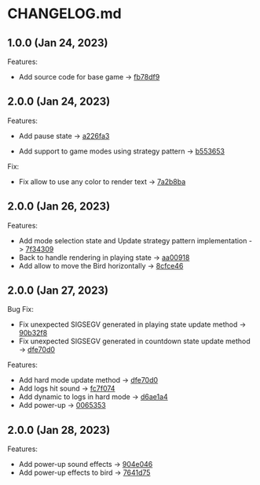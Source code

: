 # CHANGELOG.md

## 1.0.0 (Jan 24, 2023)

Features:

  - Add source code for base game -> [fb78df9](https://github.com/martinezdiego/videogame-programming-course/commit/fb78df96bf0a3a538a25527f517f62844457bc6f)

## 2.0.0 (Jan 24, 2023)

Features:

  - Add pause state -> [a226fa3](https://github.com/martinezdiego/videogame-programming-course/commit/a226fa3290dd2f0a3ce7c03133961986e6189ae1)
  
  - Add support to game modes using strategy pattern -> [b553653](https://github.com/martinezdiego/videogame-programming-course/commit/b553653c4dd83db47aac6d163d6cd1c707a99901)

Fix:

  - Fix allow to use any color to render text -> [7a2b8ba](https://github.com/martinezdiego/videogame-programming-course/commit/7a2b8baaeff63f44526288d8ea1ccaf314aa2696)

## 2.0.0 (Jan 26, 2023)

Features:

  - Add mode selection state and Update strategy pattern implementation -> [7f34309](https://github.com/martinezdiego/videogame-programming-course/commit/7f3430938a6c9c11f54ca7dfeadc5529bc2ded1d)
  - Back to handle rendering in playing state -> [aa00918](https://github.com/martinezdiego/videogame-programming-course/commit/aa00918fe79e5c7957fc5fe758384d9d5578fe73)
  - Add allow to move the Bird horizontally -> [8cfce46](https://github.com/martinezdiego/videogame-programming-course/commit/8cfce4666bb949b041748bf6db0938a284ff703b)

## 2.0.0 (Jan 27, 2023)

Bug Fix:

  - Fix unexpected SIGSEGV generated in playing state update method -> [90b32f8](https://github.com/martinezdiego/videogame-programming-course/commit/90b32f81314e1b66aec498fd296adbf7d89ad2ad)
  - Fix unexpected SIGSEGV generated in countdown state update method -> [dfe70d0](https://github.com/martinezdiego/videogame-programming-course/commit/dfe70d0950c9244cd84a67585fb7f6a483d788fc)

Features:

  - Add hard mode update method -> [dfe70d0](https://github.com/martinezdiego/videogame-programming-course/commit/dfe70d0950c9244cd84a67585fb7f6a483d788fc)
  - Add logs hit sound -> [fc7f074](https://github.com/martinezdiego/videogame-programming-course/commit/fc7f0745c20b597aa351765dca4fc5ca656514ca)
  - Add dynamic to logs in hard mode -> [d6ae1a4](https://github.com/martinezdiego/videogame-programming-course/commit/d6ae1a447355598a8490e472f385c0cb6bc6639c)
  - Add power-up -> [0065353](https://github.com/martinezdiego/videogame-programming-course/commit/006535302eefb55c34341f9107abebb9fe9563b5)

## 2.0.0 (Jan 28, 2023)

Features:

  - Add power-up sound effects -> [904e046](https://github.com/martinezdiego/videogame-programming-course/commit/904e046e8ae2a4a3d371c082fff19b40c432212e)
  - Add power-up effects to bird -> [7641d75](https://github.com/martinezdiego/videogame-programming-course/commit/7641d75413c4e24fd1e6267d2da7b7fa0939fd3d)

